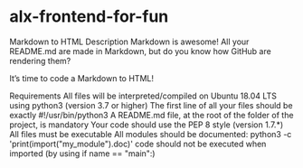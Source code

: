 # alx-frontend-for-fun
Markdown to HTML
Description
Markdown is awesome! All your README.md are made in Markdown, but do you know how GitHub are rendering them?

It’s time to code a Markdown to HTML!

Requirements
All files will be interpreted/compiled on Ubuntu 18.04 LTS using python3 (version 3.7 or higher)
The first line of all your files should be exactly #!/usr/bin/python3
A README.md file, at the root of the folder of the project, is mandatory Your code should use the PEP 8 style (version 1.7.*)
All files must be executable
All modules should be documented: python3 -c 'print(import("my_module").doc)'
code should not be executed when imported (by using if name == "main":)
